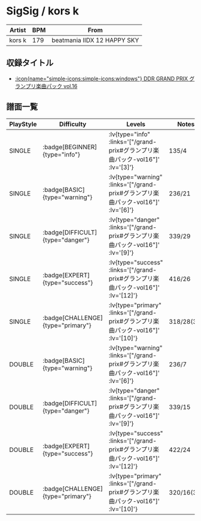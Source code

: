 # SigSig / kors k

|Artist|BPM|From|
|------|---|----|
|kors k|179|beatmania IIDX 12 HAPPY SKY|

## 収録タイトル

- [ :icon{name="simple-icons:simple-icons:windows"} DDR GRAND PRIX グランプリ楽曲パック vol.16](/grand-prix#グランプリ楽曲パック-vol16)

## 譜面一覧

|PlayStyle|Difficulty|Levels|Notes|Movie|
|---------|----------|------|-----|-----|
|SINGLE| :badge[BEGINNER]{type="info"} | :lv{type="info" :links='["/grand-prix#グランプリ楽曲パック-vol16"]' :lv='[3]'} |135/4||
|SINGLE| :badge[BASIC]{type="warning"} | :lv{type="warning" :links='["/grand-prix#グランプリ楽曲パック-vol16"]' :lv='[6]'} |236/21||
|SINGLE| :badge[DIFFICULT]{type="danger"} | :lv{type="danger" :links='["/grand-prix#グランプリ楽曲パック-vol16"]' :lv='[9]'} |339/29||
|SINGLE| :badge[EXPERT]{type="success"} | :lv{type="success" :links='["/grand-prix#グランプリ楽曲パック-vol16"]' :lv='[12]'} |416/26||
|SINGLE| :badge[CHALLENGE]{type="primary"} | :lv{type="primary" :links='["/grand-prix#グランプリ楽曲パック-vol16"]' :lv='[10]'} |318/28(35)||
|DOUBLE| :badge[BASIC]{type="warning"} | :lv{type="warning" :links='["/grand-prix#グランプリ楽曲パック-vol16"]' :lv='[6]'} |236/7||
|DOUBLE| :badge[DIFFICULT]{type="danger"} | :lv{type="danger" :links='["/grand-prix#グランプリ楽曲パック-vol16"]' :lv='[9]'} |339/15||
|DOUBLE| :badge[EXPERT]{type="success"} | :lv{type="success" :links='["/grand-prix#グランプリ楽曲パック-vol16"]' :lv='[12]'} |422/24||
|DOUBLE| :badge[CHALLENGE]{type="primary"} | :lv{type="primary" :links='["/grand-prix#グランプリ楽曲パック-vol16"]' :lv='[10]'} |320/16(31)||

